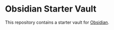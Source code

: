 # Obsidian Starter Vault

This repository contains a starter vault for [Obsidian](https://obsidian.md).


